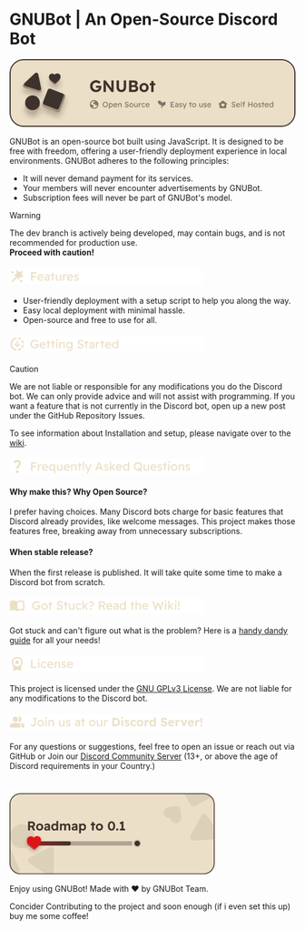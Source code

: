 # GNUBot | An Open-Source Discord Bot

![GNUBot Header](assets/readme/Header.png)

GNUBot is an open-source bot built using JavaScript. It is designed to be free with freedom, offering a user-friendly deployment experience in local environments. GNUBot adheres to the following principles:

- It will never demand payment for its services.
- Your members will never encounter advertisements by GNUBot.
- Subscription fees will never be part of GNUBot's model.

> [!WARNING]  
> The dev branch is actively being developed, may contain bugs, and is not recommended for production use.    
> **Proceed with caution!**

<h4>
 <picture>
  <source media="(prefers-color-scheme: dark)" srcset="assets/readme/dark/Features.png">
  <source media="(prefers-color-scheme: light)" srcset="assets/readme/light/Features.png">
  <img alt="Features" src="assets/readme/dark/Features.png">
 </picture>
</h4>

- User-friendly deployment with a setup script to help you along the way.
- Easy local deployment with minimal hassle.
- Open-source and free to use for all.

<h4>
 <picture>
  <source media="(prefers-color-scheme: dark)" srcset="assets/readme/dark/Getting-Started.png">
  <source media="(prefers-color-scheme: light)" srcset="assets/readme/light/Getting-Started.png">
  <img alt="Getting Started" src="assets/readme/dark/Getting-Started.png">
 </picture>
</h4>

> [!CAUTION]  
> We are not liable or responsible for any modifications you do the Discord bot. We can only provide advice and will not assist with programming. If you want a feature that is not currently in the Discord bot, open up a new post under the GitHub Repository Issues.

To see information about Installation and setup, please navigate over to the [wiki](https://github.com/astoko/GNUBot/wiki).

<h4>
 <picture>
  <source media="(prefers-color-scheme: dark)" srcset="assets/readme/dark/Frequently-Asked-Questions.png">
  <source media="(prefers-color-scheme: light)" srcset="assets/readme/light/Frequently-Asked-Questions.png">
  <img alt="FAQ" src="assets/readme/dark/Frequently-Asked-Questions.png">
 </picture>
</h4>


#### Why make this? Why Open Source?

I prefer having choices. Many Discord bots charge for basic features that Discord already provides, like welcome messages. This project makes those features free, breaking away from unnecessary subscriptions.

#### When stable release?

When the first release is published. It will take quite some time to make a Discord bot from scratch.

<h4>
 <picture>
  <source media="(prefers-color-scheme: dark)" srcset="assets/readme/dark/Got-Stuck.png">
  <source media="(prefers-color-scheme: light)" srcset="assets/readme/light/Got-Stuck.png">
  <img alt="License" src="assets/readme/dark/Got-Stuck.png">
 </picture>
</h4>

Got stuck and can't figure out what is the problem? Here is a [handy dandy guide](https://github.com/astoko/GNUBot/wiki) for all your needs!  

<h4>
 <picture>
  <source media="(prefers-color-scheme: dark)" srcset="assets/readme/dark/License.png">
  <source media="(prefers-color-scheme: light)" srcset="assets/readme/light/License.png">
  <img alt="License" src="assets/readme/dark/License.png">
 </picture>
</h4>

This project is licensed under the [GNU GPLv3 License](LICENSE). We are not liable for any modifications to the Discord bot.

<h4>
 <picture>
  <source media="(prefers-color-scheme: dark)" srcset="assets/readme/dark/Join-us-at-our-Discord-Server!.png">
  <source media="(prefers-color-scheme: light)" srcset="assets/readme/light/Join-us-at-our-Discord-Server!.png">
  <img alt="Join Us" src="assets/readme/dark/Join-us-at-our-Discord-Server!.png">
 </picture>
</h4>

For any questions or suggestions, feel free to open an issue or reach out via GitHub or Join our [Discord Community Server](https://discord.gg/D96MATaPBe) (13+, or above the age of Discord requirements in your Country.)

#


![GNUBot Roadmap](assets/readme/Roadmap.png)

Enjoy using GNUBot! Made with ♥️ by GNUBot Team.

Concider Contributing to the project and soon enough (if i even set this up) buy me some coffee! 
